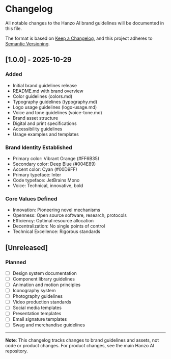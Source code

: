 # Changelog

All notable changes to the Hanzo AI brand guidelines will be documented in this file.

The format is based on [Keep a Changelog](https://keepachangelog.com/en/1.0.0/),
and this project adheres to [Semantic Versioning](https://semver.org/spec/v2.0.0.html).

## [1.0.0] - 2025-10-29

### Added
- Initial brand guidelines release
- README.md with brand overview
- Color guidelines (colors.md)
- Typography guidelines (typography.md)
- Logo usage guidelines (logo-usage.md)
- Voice and tone guidelines (voice-tone.md)
- Brand asset structure
- Digital and print specifications
- Accessibility guidelines
- Usage examples and templates

### Brand Identity Established
- Primary color: Vibrant Orange (#FF6B35)
- Secondary color: Deep Blue (#004E89)
- Accent color: Cyan (#00D9FF)
- Primary typeface: Inter
- Code typeface: JetBrains Mono
- Voice: Technical, innovative, bold

### Core Values Defined
- Innovation: Pioneering novel mechanisms
- Openness: Open source software, research, protocols
- Efficiency: Optimal resource allocation
- Decentralization: No single points of control
- Technical Excellence: Rigorous standards

## [Unreleased]

### Planned
- [ ] Design system documentation
- [ ] Component library guidelines
- [ ] Animation and motion principles
- [ ] Iconography system
- [ ] Photography guidelines
- [ ] Video production standards
- [ ] Social media templates
- [ ] Presentation templates
- [ ] Email signature templates
- [ ] Swag and merchandise guidelines

---

**Note**: This changelog tracks changes to brand guidelines and assets, not code or product changes. For product changes, see the main Hanzo AI repository.
